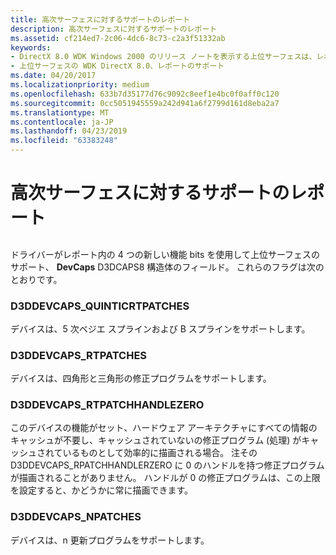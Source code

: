 ```yaml
---
title: 高次サーフェスに対するサポートのレポート
description: 高次サーフェスに対するサポートのレポート
ms.assetid: cf214ed7-2c06-4dc6-8c73-c2a3f51332ab
keywords:
- DirectX 8.0 WDK Windows 2000 のリリース ノートを表示する上位サーフェスは、レポートのサポート
- 上位サーフェスの WDK DirectX 8.0、レポートのサポート
ms.date: 04/20/2017
ms.localizationpriority: medium
ms.openlocfilehash: 633b7d35177d76c9092c8eef1e4bc0f0aff0c120
ms.sourcegitcommit: 0cc5051945559a242d941a6f2799d161d8eba2a7
ms.translationtype: MT
ms.contentlocale: ja-JP
ms.lasthandoff: 04/23/2019
ms.locfileid: "63383248"
---
```

# <a name="reporting-support-for-high-order-surfaces"></a>高次サーフェスに対するサポートのレポート


## <span id="ddk_reporting_support_for_high_order_surfaces_gg"></span><span id="DDK_REPORTING_SUPPORT_FOR_HIGH_ORDER_SURFACES_GG"></span>


ドライバーがレポート内の 4 つの新しい機能 bits を使用して上位サーフェスのサポート、 **DevCaps** D3DCAPS8 構造体のフィールド。 これらのフラグは次のとおりです。

### <a name="span-idd3ddevcapsquinticrtpatchesspanspan-idd3ddevcapsquinticrtpatchesspand3ddevcapsquinticrtpatches"></a><span id="d3ddevcaps_quinticrtpatches"></span><span id="D3DDEVCAPS_QUINTICRTPATCHES"></span>D3DDEVCAPS\_QUINTICRTPATCHES

デバイスは、5 次ベジエ スプラインおよび B スプラインをサポートします。

### <a name="span-idd3ddevcapsrtpatchesspanspan-idd3ddevcapsrtpatchesspand3ddevcapsrtpatches"></a><span id="d3ddevcaps_rtpatches"></span><span id="D3DDEVCAPS_RTPATCHES"></span>D3DDEVCAPS\_RTPATCHES

デバイスは、四角形と三角形の修正プログラムをサポートします。

### <a name="span-idd3ddevcapsrtpatchhandlezerospanspan-idd3ddevcapsrtpatchhandlezerospand3ddevcapsrtpatchhandlezero"></a><span id="d3ddevcaps_rtpatchhandlezero"></span><span id="D3DDEVCAPS_RTPATCHHANDLEZERO"></span>D3DDEVCAPS\_RTPATCHHANDLEZERO

このデバイスの機能がセット、ハードウェア アーキテクチャにすべての情報のキャッシュが不要し、キャッシュされていないの修正プログラム (処理) がキャッシュされているものとして効率的に描画される場合。 注その D3DDEVCAPS\_RPATCHHANDLERZERO に 0 のハンドルを持つ修正プログラムが描画されることがありません。 ハンドルが 0 の修正プログラムは、この上限を設定すると、かどうかに常に描画できます。

### <a name="span-idd3ddevcapsnpatchesspanspan-idd3ddevcapsnpatchesspand3ddevcapsnpatches"></a><span id="d3ddevcaps_npatches"></span><span id="D3DDEVCAPS_NPATCHES"></span>D3DDEVCAPS\_NPATCHES

デバイスは、n 更新プログラムをサポートします。

 

 





